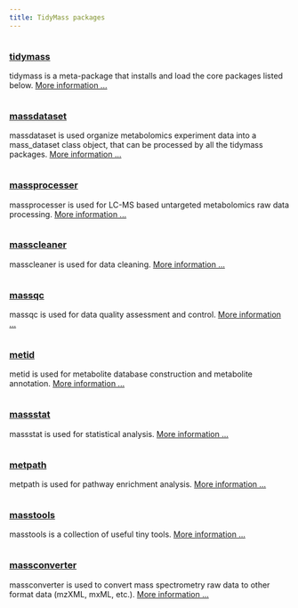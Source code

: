 ```yaml
---
title: TidyMass packages
---
```


<div class="package-section">

<div class="package-section-info">

</div>

<div class="packages">
  <div class="package">
    <img class="package-image" src="/images/tidymass_logo.png" alt=""></img>
    <div class="package-info">
      <h3><a href="https://tidymass.tidymass.org/"> tidymass </a></h3>
      <p>tidymass is a meta-package that installs and load the core packages listed below.
      <a href="https://tidymass.tidymass.org/" aria-hidden="true">More information ...</a></p>
    </div>
  </div>
  <div class="package">
    <img class="package-image" src="/images/massdataset_logo.png" alt=""></img>
    <div class="package-info">
      <h3><a href="https://massdataset.tidymass.org/">massdataset</a></h3>
      <p>massdataset is used organize metabolomics experiment data into a mass_dataset class object, that can be processed by all the tidymass packages. <a href="https://massdataset.tidymass.org/" aria-hidden="true">More information ...</a></p>
    </div>
  </div>
  <div class="package">
    <img class="package-image" src="/images/massprocesser_logo.png" alt=""></img>
    <div class="package-info">
      <h3><a href="https://massprocesser.tidymass.org/"> massprocesser </a></h3>
      <p>massprocesser is used for LC-MS based untargeted metabolomics raw data processing. <a href="https://massprocesser.tidymass.org/" aria-hidden="true">More information ...</a></p>
    </div>
  </div>  
  <div class="package">
    <img class="package-image" src="/images/masscleaner_logo.png" alt=""></img>
    <div class="package-info">
      <h3><a href="https://masscleaner.tidymass.org/"> masscleaner </a></h3>
      <p>masscleaner is used for data cleaning. <a href="https://masscleaner.tidymass.org/" aria-hidden="true">More information ...</a></p>
    </div>
  </div>
  <div class="package">
    <img class="package-image" src="/images/massqc_logo.png" alt=""></img>
    <div class="package-info">
      <h3><a href="https://massqc.tidymass.org/"> massqc </a></h3>
      <p>massqc is used for data quality assessment and control. <a href="https://massqc.tidymass.org/" aria-hidden="true">More information ...</a></p>
    </div>
  </div> 
  <div class="package">
    <img class="package-image" src="/images/metid_logo2.png" alt=""></img>
    <div class="package-info">
      <h3><a href="https://metid.tidymass.org/"> metid </a></h3>
      <p>metid is used for metabolite database construction and metabolite annotation. <a href="https://metid.tidymass.org/" aria-hidden="true">More information ...</a></p>
    </div>
  </div>  
  <div class="package">
    <img class="package-image" src="/images/massstat_logo.png" alt=""></img>
    <div class="package-info">
      <h3><a href="https://massstat.tidymass.org/"> massstat </a></h3>
      <p>massstat is used for statistical analysis.  <a href="https://massstat.tidymass.org/" aria-hidden="true">More information ...</a></p>
    </div>
  </div>
  <div class="package">
    <img class="package-image" src="/images/metpath_logo.png" alt=""></img>
    <div class="package-info">
      <h3><a href="https://metpath.tidymass.org/"> metpath </a></h3>
      <p>metpath is used for pathway enrichment analysis. 
      <a href="https://metpath.tidymass.org/" aria-hidden="true">More information ...</a></p>
    </div>
  </div>
  <div class="package">
    <img class="package-image" src="/images/masstools_logo.png" alt=""></img>
    <div class="package-info">
      <h3><a href="https://masstools.tidymass.org/"> masstools </a></h3>
      <p>masstools is a collection of useful tiny tools. 
      <a href="https://masstools.tidymass.org/" aria-hidden="true">More information ...</a></p>
    </div>
  </div>  
  <div class="package">
    <img class="package-image" src="/images/massconverter_logo.png" alt=""></img>
    <div class="package-info">
      <h3><a href="https://massconverter.tidymass.org/"> massconverter </a></h3>
      <p>massconverter is used to convert mass spectrometry raw data to other format data (mzXML, mxML, etc.). 
      <a href="https://massconverter.tidymass.org/" aria-hidden="true">More information ...</a></p>
    </div>
  </div>  

</div>
</div>


